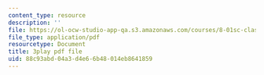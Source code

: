 ```yaml
---
content_type: resource
description: ''
file: https://ol-ocw-studio-app-qa.s3.amazonaws.com/courses/8-01sc-classical-mechanics-fall-2016/88c93abd04a3d4e66b48014eb8641859_-b0dFcebPcs.pdf
file_type: application/pdf
resourcetype: Document
title: 3play pdf file
uid: 88c93abd-04a3-d4e6-6b48-014eb8641859
---
```

